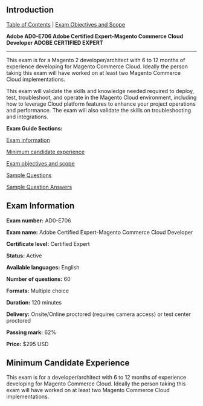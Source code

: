 ## Introduction

[Table of Contents](./) | [Exam Objectives and Scope](./content.md)

**Adobe AD0-E706 Adobe Certified Expert-Magento Commerce Cloud Developer ADOBE CERTIFIED EXPERT**

-----

This exam is for a Magento 2 developer/architect with 6 to 12 months of experience developing for Magento Commerce Cloud. Ideally the person taking this exam will have worked on at least two Magento Commerce Cloud implementations.

This exam will validate the skills and knowledge needed required to deploy, test, troubleshoot, and operate in the Magento Cloud environment, including how to leverage Cloud platform features to enhance your project operations and performance. The exam will also validate the skills on troubleshooting and integrations.

**Exam Guide Sections:**


[Exam information](#exam-information)

[Minimum candidate experience](#minimum-candidate-experience)

[Exam objectives and scope](./content.md)

[Sample Questions](./q.md)

[Sample Question Answers](./a.md)


## Exam Information


**Exam number:** AD0-E706

**Exam name:** Adobe Certified Expert-Magento Commerce Cloud Developer

**Certificate level:** Certified Expert

**Status:** Active

**Available languages:** English

**Number of questions:** 60

**Formats:** Multiple choice

**Duration:** 120 minutes

**Delivery:** Onsite/Online proctored (requires camera access) or test center proctored

**Passing mark:** 62%

**Price:** $295 USD

## Minimum Candidate Experience

This exam is for a developer/architect with 6 to 12 months of experience developing for Magento Commerce Cloud. Ideally the person taking this exam will have worked on at least two Magento Commerce Cloud implementations.

